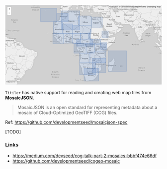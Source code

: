 
![](../img/africa_mosaic.png)

`Titiler` has native support for reading and creating web map tiles from **MosaicJSON**.

> MosaicJSON is an open standard for representing metadata about a mosaic of Cloud-Optimized GeoTIFF (COG) files.

Ref: https://github.com/developmentseed/mosaicjson-spec

[TODO]


### Links

- https://medium.com/devseed/cog-talk-part-2-mosaics-bbbf474e66df
- https://github.com/developmentseed/cogeo-mosaic
